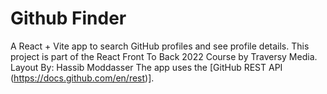 # Github Finder

A React + Vite app to search GitHub profiles and see profile details. This project is part of the React Front To Back 2022 Course by Traversy Media.
Layout By: Hassib Moddasser
The app uses the [GitHub REST API (https://docs.github.com/en/rest)].
